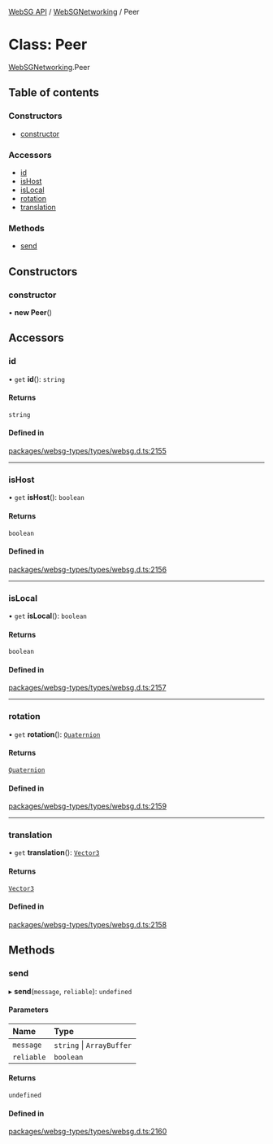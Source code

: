 [WebSG API](../README.md) / [WebSGNetworking](../modules/WebSGNetworking.md) / Peer

# Class: Peer

[WebSGNetworking](../modules/WebSGNetworking.md).Peer

## Table of contents

### Constructors

- [constructor](WebSGNetworking.Peer.md#constructor)

### Accessors

- [id](WebSGNetworking.Peer.md#id)
- [isHost](WebSGNetworking.Peer.md#ishost)
- [isLocal](WebSGNetworking.Peer.md#islocal)
- [rotation](WebSGNetworking.Peer.md#rotation)
- [translation](WebSGNetworking.Peer.md#translation)

### Methods

- [send](WebSGNetworking.Peer.md#send)

## Constructors

### constructor

• **new Peer**()

## Accessors

### id

• `get` **id**(): `string`

#### Returns

`string`

#### Defined in

[packages/websg-types/types/websg.d.ts:2155](https://github.com/thirdroom/thirdroom/blob/fe402010/packages/websg-types/types/websg.d.ts#L2155)

___

### isHost

• `get` **isHost**(): `boolean`

#### Returns

`boolean`

#### Defined in

[packages/websg-types/types/websg.d.ts:2156](https://github.com/thirdroom/thirdroom/blob/fe402010/packages/websg-types/types/websg.d.ts#L2156)

___

### isLocal

• `get` **isLocal**(): `boolean`

#### Returns

`boolean`

#### Defined in

[packages/websg-types/types/websg.d.ts:2157](https://github.com/thirdroom/thirdroom/blob/fe402010/packages/websg-types/types/websg.d.ts#L2157)

___

### rotation

• `get` **rotation**(): [`Quaternion`](WebSG.Quaternion.md)

#### Returns

[`Quaternion`](WebSG.Quaternion.md)

#### Defined in

[packages/websg-types/types/websg.d.ts:2159](https://github.com/thirdroom/thirdroom/blob/fe402010/packages/websg-types/types/websg.d.ts#L2159)

___

### translation

• `get` **translation**(): [`Vector3`](WebSG.Vector3.md)

#### Returns

[`Vector3`](WebSG.Vector3.md)

#### Defined in

[packages/websg-types/types/websg.d.ts:2158](https://github.com/thirdroom/thirdroom/blob/fe402010/packages/websg-types/types/websg.d.ts#L2158)

## Methods

### send

▸ **send**(`message`, `reliable`): `undefined`

#### Parameters

| Name | Type |
| :------ | :------ |
| `message` | `string` \| `ArrayBuffer` |
| `reliable` | `boolean` |

#### Returns

`undefined`

#### Defined in

[packages/websg-types/types/websg.d.ts:2160](https://github.com/thirdroom/thirdroom/blob/fe402010/packages/websg-types/types/websg.d.ts#L2160)
